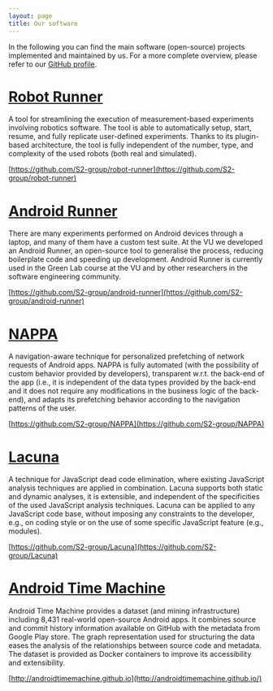 ```yaml
---
layout: page
title: Our software
---
```


<!-- subtitle: X  -->

In the following you can find the main software (open-source) projects implemented and maintained by us. For a more complete overview, please refer to our [GitHub profile](https://github.com/S2-group/).

# [Robot Runner](https://github.com/S2-group/robot-runner)
A tool for streamlining the execution of measurement-based experiments involving robotics software. The tool is able to automatically setup, start, resume, and fully replicate user-defined experiments. Thanks to its plugin-based architecture, the tool is fully independent of the number, type, and complexity of the used robots (both real and simulated).

[https://github.com/S2-group/robot-runner](https://github.com/S2-group/robot-runner)

# [Android Runner](https://github.com/S2-group/android-runner)
There are many experiments performed on Android devices through a laptop, and many of them have a custom test suite. At the VU we developed an Android Runner, an open-source tool to generalise the process, reducing boilerplate code and speeding up development. Android Runner is currently used in the Green Lab course at the VU and by other researchers in the software engineering community.

[https://github.com/S2-group/android-runner](https://github.com/S2-group/android-runner)

# [NAPPA](https://github.com/S2-group/NAPPA)
A navigation-aware technique for personalized prefetching of network requests of Android apps. NAPPA is fully automated (with the possibility of custom behavior provided by developers), transparent w.r.t. the back-end of the app (i.e., it is independent of the data types provided by the back-end and it does not require any modifications in the business logic of the back-end), and adapts its prefetching behavior according to the navigation patterns of the user.

[https://github.com/S2-group/NAPPA](https://github.com/S2-group/NAPPA)

# [Lacuna](https://github.com/S2-group/Lacuna)
A technique for JavaScript dead code elimination, where existing JavaScript analysis techniques are applied in combination. Lacuna supports both static and dynamic analyses, it is extensible, and independent of the specificities of the used JavaScript analysis techniques. Lacuna can be applied to any JavaScript code base, without imposing any constraints to the developer, e.g., on coding style or on the use of some specific JavaScript feature (e.g., modules).

[https://github.com/S2-group/Lacuna](https://github.com/S2-group/Lacuna)

# [Android Time Machine](http://androidtimemachine.github.io/)
Android Time Machine provides a dataset (and mining infrastructure) including 8,431 real-world open-source Android apps. It combines source and commit history information available on GitHub with the metadata from Google Play store. The graph representation used for structuring the data eases the analysis of the relationships between source code and metadata. The dataset is provided as Docker containers to improve its accessibility and extensibility.

[http://androidtimemachine.github.io](http://androidtimemachine.github.io/)





